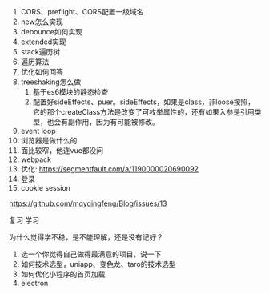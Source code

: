 <!--
 * @description: 
 * @author: xiangrong.liu
 * @Date: 2020-06-17 14:44:42
 * @LastEditors: xiangrong.liu
 * @LastEditTime: 2020-08-26 18:15:56
--> 
1. CORS、preflight、CORS配置一级域名
2. new怎么实现
3. debounce如何实现
4. extended实现
5. stack遍历树
6. 遍历算法
7. 优化如何回答
8. treeshaking怎么做
   1. 基于es6模块的静态检查
   2. 配置好sideEffects、puer。sideEffects，如果是class，非loose按照，它的那个createClass方法是改变了可枚举属性的，还有如果入参是引用类型，也会有副作用，因为有可能被修改。
9.  event loop
10. 浏览器是做什么的
11. 面比较窄，他连vue都没问
12. webpack
13. 优化: https://segmentfault.com/a/1190000020690092
14. 登录
15. cookie session

https://github.com/mqyqingfeng/Blog/issues/13

复习
学习


为什么觉得学不稳，是不能理解，还是没有记好？



1. 选一个你觉得自己做得最满意的项目，说一下
2. 如何技术选型，uniapp、变色龙、taro的技术选型
3. 如何优化小程序的首页加载
4. electron